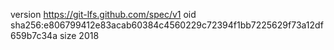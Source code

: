 version https://git-lfs.github.com/spec/v1
oid sha256:e806799412e83acab60384c4560229c72394f1bb7225629f73a12df659b7c34a
size 2018
